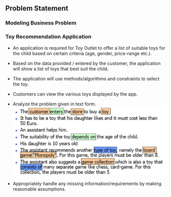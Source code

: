 ## Problem Statement
### Modeling Business Problem
### Toy Recommendation Application

- An application is required for Toy Outlet to offer a list of suitable toys 
for the child based on certain criteria (age, gender, price-range etc.). 

- Based on the data provided / entered by the customer, the application will show a list of toys that best suit the child. 
  
- The application will use methods/algorithms and constraints to 
select the toy. 

- Customers can view the various toys displayed by the app. 
  
- Analyze the problem given in text form.
![Problem Statement](images/problem.png)

- Appropriately handle any missing information/requirements by making 
reasonable assumptions.